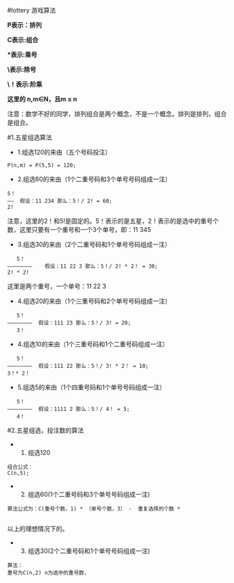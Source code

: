 #lottery 游戏算法

**P表示：排列**

**C表示:组合**

**\*表示:乘号**

**\\表示:除号**

**\！表示:阶乘**

**这里的 n,m∈N，且m ≤ n**


注意：数学不好的同学，排列组合是两个概念，不是一个概念。排列是排列，组合是组合。



#1.五星组选算法
* 1.组选120的来由（五个号码投注）
```
P(n,m) = P(5,5) = 120;

```
* 2.组选60的来由（1个二重号码和3个单号号码组成一注）
```
5！
——  假设：11 234 那么：5！/ 2! = 60;
2!
```
注意，这里的2！和5!是固定的。5！表示的是五星，2！表示的是选中的重号个数，这里只要有一个重号和一个3个单号，即：11 345

* 3.组选30的来由（2个二重号码和1个单号号码组成一注）
```
   5！
————————    假设：11 22 3 那么：5！/ 2! * 2！ = 30;
2! * 2! 
```
这里是两个重号，一个单号：11 22 3 

* 4.组选20的来由（1个三重号码和2个单号号码组成一注）
```
   5！
————————  假设：111 23 那么：5！/ 3! = 20;
   3！
```

* 4.组选10的来由（1个三重号码和1个二重号码组成一注）
```
   5！
————————  假设：111 22 那么：5！/ 3! * 2！ = 10;
3！* 2！
```
* 5.组选5的来由（1个四重号码和1个单号号码组成一注）
```
   5！
————————  假设：1111 2 那么：5！/ 4！ = 5;
   4！
```

#2.五星组选，投注数的算法

* 1. 组选120
```
组合公式：
C(n,5);

```

* 2. 组选60(1个二重号码和3个单号号码组成一注)
```
算法公式为：C(重号个数，1) * （单号个数，3） -  重复选择的个数 * 


```
以上的理想情况下的。


* 3. 组选30(2个二重号码和1个单号号码组成一注)
```
算法：
重号为C(n,2) n为选中的重号数，



```










